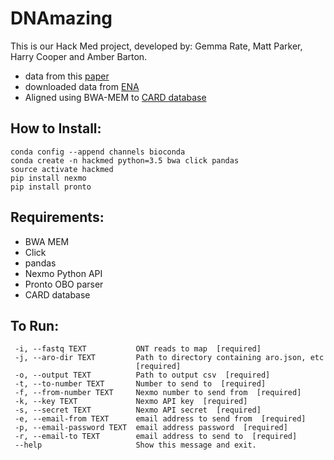 # DNAmazing
This is our Hack Med project, developed by: Gemma Rate, Matt Parker, Harry Cooper and Amber Barton.

* data from this [paper](https://gigascience.biomedcentral.com/articles/10.1186/s13742-016-0137-2)
* downloaded data from [ENA](https://www.ebi.ac.uk/ena/data/view/PRJEB14532)
* Aligned using BWA-MEM to [CARD database](https://card.mcmaster.ca/download)

## How to Install:
```
conda config --append channels bioconda
conda create -n hackmed python=3.5 bwa click pandas
source activate hackmed
pip install nexmo
pip install pronto
```

## Requirements:
* BWA MEM
* Click
* pandas
* Nexmo Python API
* Pronto OBO parser
* CARD database

## To Run:
```
 -i, --fastq TEXT           ONT reads to map  [required]
 -j, --aro-dir TEXT         Path to directory containing aro.json, etc
                            [required]
 -o, --output TEXT          Path to output csv  [required]
 -t, --to-number TEXT       Number to send to  [required]
 -f, --from-number TEXT     Nexmo number to send from  [required]
 -k, --key TEXT             Nexmo API key  [required]
 -s, --secret TEXT          Nexmo API secret  [required]
 -e, --email-from TEXT      email address to send from  [required]
 -p, --email-password TEXT  email address password  [required]
 -r, --email-to TEXT        email address to send to  [required]
 --help                     Show this message and exit.
```
